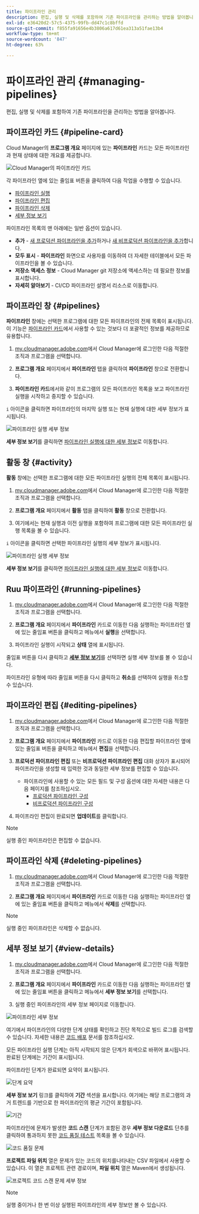 ```yaml
---
title: 파이프라인 관리
description: 편집, 실행 및 삭제를 포함하여 기존 파이프라인을 관리하는 방법을 알아봅니다.
exl-id: e36420d2-57c5-4375-99fb-dd47c1c8bffd
source-git-commit: f855fa91656e4b3806a617d61ea313a51fae13b4
workflow-type: tm+mt
source-wordcount: '847'
ht-degree: 63%

---
```



# 파이프라인 관리 {#managing-pipelines}

편집, 실행 및 삭제를 포함하여 기존 파이프라인을 관리하는 방법을 알아봅니다.

## 파이프라인 카드 {#pipeline-card}

Cloud Manager의 **프로그램 개요** 페이지에 있는 **파이프라인** 카드는 모든 파이프라인과 현재 상태에 대한 개요를 제공합니다.

![Cloud Manager의 파이프라인 카드](/help/assets/configure-pipelines/pipelines-card.png)

각 파이프라인 옆에 있는 줄임표 버튼을 클릭하여 다음 작업을 수행할 수 있습니다.

* [파이프라인 실행](#running-pipelines)
* [파이프라인 편집](#editing-pipelines)
* [파이프라인 삭제](#deleting-pipelines)
* [세부 정보 보기](#view-details)

파이프라인 목록의 맨 아래에는 일반 옵션이 있습니다.

* **추가** - [새 프로덕션 파이프라인을 추가](/help/using/production-pipelines.md)하거나 [새 비프로덕션 파이프라인을 추가](/help/using/non-production-pipelines.md)합니다.
* **모두 표시** - **파이프라인** 화면으로 사용자를 이동하여 더 자세한 테이블에서 모든 파이프라인을 볼 수 있습니다.
* **저장소 액세스 정보** - Cloud Manager git 저장소에 액세스하는 데 필요한 정보를 표시합니다.
* **자세히 알아보기** - CI/CD 파이프라인 설명서 리소스로 이동합니다.

## 파이프라인 창 {#pipelines}

**파이프라인** 창에는 선택한 프로그램에 대한 모든 파이프라인의 전체 목록이 표시됩니다. 이 기능은 [파이프라인 카드](#pipeline-card)에서 사용할 수 있는 것보다 더 포괄적인 정보를 제공하므로 유용합니다.

1. [my.cloudmanager.adobe.com](https://my.cloudmanager.adobe.com/)에서 Cloud Manager에 로그인한 다음 적절한 조직과 프로그램을 선택합니다.

1. **프로그램 개요** 페이지에서 **파이프라인** 탭을 클릭하여 **파이프라인** 창으로 전환합니다.

1. **파이프라인 카드**&#x200B;에서와 같이 프로그램의 모든 파이프라인 목록을 보고 파이프라인 실행을 시작하고 중지할 수 있습니다.

`i` 아이콘을 클릭하면 파이프라인의 마지막 실행 또는 현재 실행에 대한 세부 정보가 표시됩니다.

![파이프라인 실행 세부 정보](/help/assets/configure-pipelines/pipeline-status.png)

**세부 정보 보기**&#x200B;를 클릭하면 [파이프라인 실행에 대한 세부 정보](#view-details)로 이동합니다.

## 활동 창 {#activity}

**활동** 창에는 선택한 프로그램에 대한 모든 파이프라인 실행의 전체 목록이 표시됩니다.

1. [my.cloudmanager.adobe.com](https://my.cloudmanager.adobe.com/)에서 Cloud Manager에 로그인한 다음 적절한 조직과 프로그램을 선택합니다.

1. **프로그램 개요** 페이지에서 **활동** 탭을 클릭하여 **활동** 창으로 전환합니다.

1. 여기에서는 현재 실행과 이전 실행을 포함하여 프로그램에 대한 모든 파이프라인 실행 목록을 볼 수 있습니다.

`i` 아이콘을 클릭하면 선택한 파이프라인 실행의 세부 정보가 표시됩니다.

![파이프라인 실행 세부 정보](/help/assets/configure-pipelines/pipeline-activity.png)

**세부 정보 보기**&#x200B;를 클릭하면 [파이프라인 실행에 대한 세부 정보](#view-details)로 이동합니다.

## Ruu 파이프라인 {#running-pipelines}

1. [my.cloudmanager.adobe.com](https://my.cloudmanager.adobe.com/)에서 Cloud Manager에 로그인한 다음 적절한 조직과 프로그램을 선택합니다.

1. **프로그램 개요** 페이지에서 **파이프라인** 카드로 이동한 다음 실행하는 파이프라인 옆에 있는 줄임표 버튼을 클릭하고 메뉴에서 **실행**&#x200B;을 선택합니다.

1. 파이프라인 실행이 시작되고 **상태** 열에 표시됩니다.

줄임표 버튼을 다시 클릭하고 **[세부 정보 보기](#view-details)**&#x200B;를 선택하면 실행 세부 정보를 볼 수 있습니다.

파이프라인 유형에 따라 줄임표 버튼을 다시 클릭하고 **취소**&#x200B;를 선택하여 실행을 취소할 수 있습니다.

## 파이프라인 편집 {#editing-pipelines}

1. [my.cloudmanager.adobe.com](https://my.cloudmanager.adobe.com/)에서 Cloud Manager에 로그인한 다음 적절한 조직과 프로그램을 선택합니다.

1. **프로그램 개요** 페이지에서 **파이프라인** 카드로 이동한 다음 편집할 파이프라인 옆에 있는 줄임표 버튼을 클릭하고 메뉴에서 **편집**&#x200B;을 선택합니다.

1. **프로덕션 파이프라인 편집** 또는 **비프로덕션 파이프라인 편집** 대화 상자가 표시되어 파이프라인을 생성할 때 입력한 것과 동일한 세부 정보를 편집할 수 있습니다.

   * 파이프라인에 사용할 수 있는 모든 필드 및 구성 옵션에 대한 자세한 내용은 다음 페이지를 참조하십시오.
      * [프로덕션 파이프라인 구성](/help/using/production-pipelines.md)
      * [비프로덕션 파이프라인 구성](/help/using/non-production-pipelines.md)

1. 파이프라인 편집이 완료되면 **업데이트**&#x200B;를 클릭합니다.

>[!NOTE]
>
>실행 중인 파이프라인은 편집할 수 없습니다.

## 파이프라인 삭제 {#deleting-pipelines}

1. [my.cloudmanager.adobe.com](https://my.cloudmanager.adobe.com/)에서 Cloud Manager에 로그인한 다음 적절한 조직과 프로그램을 선택합니다.

1. **프로그램 개요** 페이지에서 **파이프라인** 카드로 이동한 다음 실행하는 파이프라인 옆에 있는 줄임표 버튼을 클릭하고 메뉴에서 **삭제**&#x200B;를 선택합니다.

>[!NOTE]
>
>실행 중인 파이프라인은 삭제할 수 없습니다.

## 세부 정보 보기 {#view-details}

1. [my.cloudmanager.adobe.com](https://my.cloudmanager.adobe.com/)에서 Cloud Manager에 로그인한 다음 적절한 조직과 프로그램을 선택합니다.

1. **프로그램 개요** 페이지에서 **파이프라인** 카드로 이동한 다음 실행하는 파이프라인 옆에 있는 줄임표 버튼을 클릭하고 메뉴에서 **세부 정보 보기**&#x200B;를 선택합니다.

1. 실행 중인 파이프라인의 세부 정보 페이지로 이동합니다.

![파이프라인 세부 정보](/help/assets/configure-pipelines/pipeline-running-details.png)

여기에서 파이프라인의 다양한 단계 상태를 확인하고 진단 목적으로 빌드 로그를 검색할 수 있습니다. 자세한 내용은 [코드 배포](/help/using/code-deployment.md) 문서를 참조하십시오.

모든 파이프라인 실행 단계는 아직 시작되지 않은 단계가 회색으로 바뀌어 표시됩니다. 완료된 단계에는 기간이 표시됩니다.

파이프라인 단계가 완료되면 요약이 표시됩니다.

![단계 요약](/help/assets/configure-pipelines/pipeline-step.png)

**세부 정보 보기** 링크를 클릭하여 **기간** 섹션을 표시합니다. 여기에는 해당 프로그램의 과거 트렌드를 기반으로 한 파이프라인의 평균 기간이 포함됩니다.

![기간](/help/assets/configure-pipelines/duration.png)

파이프라인에 문제가 발생한 **코드 스캔** 단계가 포함된 경우 **세부 정보 다운로드** 단추를 클릭하여 통과하지 못한 [코드 품질 테스트](/help/using/code-quality-testing.md) 목록을 볼 수 있습니다.

![코드 품질 문제](assets/managing-pipelines-code-quality-issues.png)

**프로젝트 파일 위치** 열은 문제가 있는 코드의 위치를 &#x200B;&#x200B;나타내는 CSV 파일에서 사용할 수 있습니다. 이 열은 프로젝트 관련 경로이며, **파일 위치** 열은 Maven에서 생성됩니다.

![프로젝트 코드 스캔 문제 세부 정보](assets/managing-pipelines-code-quality-details.png)


>[!NOTE]
>
>실행 중이거나 한 번 이상 실행된 파이프라인의 세부 정보만 볼 수 있습니다.
